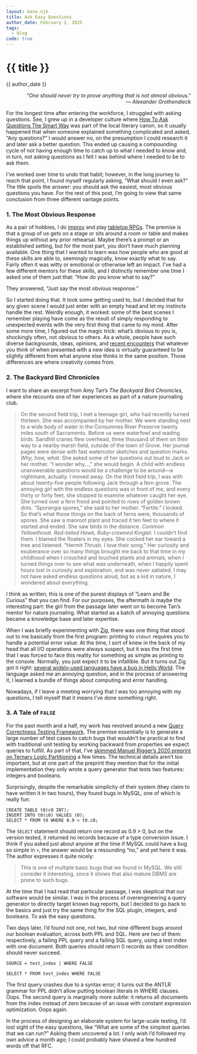 ```yaml
---
layout: base.njk
title: Ask Easy Questions
author_date: February 2, 2025
tags:
  - blog
code: true
---
```


# {{ title }}

{{ author_date }}

<div align="right">
    <i>"One should never try to prove anything that is not almost obvious."</i>
    <br>
    <i>― Alexander Grothendieck</i>
</div>

For the longest time after entering the workforce, I struggled with asking questions. See, I grew up in a developer culture where [How To Ask Questions The Smart Way](https://www.catb.org/esr/faqs/smart-questions.html) was part of the local literary canon, so it usually happened that when someone explained something complicated and asked, “Any questions?” I would answer no, on the presumption I could research it and later ask a better question. This ended up causing a compounding cycle of not having enough time to catch up to what I needed to know and, in turn, not asking questions as I felt I was behind where I needed to be to ask them.

I’ve worked over time to undo that habit; however, in the long journey to reach that point, I found myself regularly asking, “What should I even ask?” The title spoils the answer: you should ask the easiest, most obvious questions you have. For the rest of this post, I’m going to view that same conclusion from three different vantage points.

### 1. The Most Obvious Response

As a pair of hobbies, I do [improv](https://en.wikipedia.org/wiki/Improvisational_theatre) and play [tabletop RPGs](https://en.wikipedia.org/wiki/Tabletop_role-playing_game). The premise is that a group of us gets on a stage or sits around a room or table and makes things up without any prior rehearsal. Maybe there’s a prompt or an established setting, but for the most part, you don’t have much planning available. One thing that I wanted to learn was how people who are good at these skills are able to, seemingly magically, know exactly what to say. Fairly often it was witty or emotional or otherwise left an impact. I’ve had a few different mentors for these skills, and I distinctly remember one time I asked one of them just that: “How do you know what to say?”

They answered, “Just say the most obvious response.”

So I started doing that. It took some getting used to, but I decided that for any given scene I would just enter with an empty head and let my instincts handle the rest. Weirdly enough, it worked: some of the best scenes I remember playing have come as the result of simply responding to unexpected events with the very first thing that came to my mind. After some more time, I figured out the magic trick: what’s obvious to you is, shockingly often, not obvious to others. As a whole, people have such diverse backgrounds, ideas, opinions, and [recent encounters](https://en.wikipedia.org/wiki/Recency_bias) that whatever you think of when presented with a new idea is virtually guaranteed to be slightly different from what anyone else thinks in the same position. Those differences are where creativity comes from.

### 2. The Backyard Bird Chronicles

I want to share an excerpt from Amy Tan’s _The Backyard Bird Chronicles,_ where she recounts one of her experiences as part of a nature journaling club.

> On the second field trip, I met a teenage girl, who had recently turned thirteen. She was accompanied by her mother. We were standing next to a wide body of water in the Consumnes River Preserve twenty miles south of Sacramento. Before us were waterfowl and wading birds. Sandhill cranes flew overhead, three thousand of them on their way to a nearby marsh field, outside of the town of Grove. Her journal pages were dense with fast watercolor sketches and question marks. _Why, how, what._ She asked some of her questions out loud to Jack or her mother. “I wonder why…,” she would begin. A child with endless unanswerable questions would be a challenge to be around—a nightmare, actually. I moved away. On the third field trip, I was with about twenty-five people following Jack through a fern grove. The annoying girl with the endless questions was in front of me, and every thirty or forty feet, she stopped to examine whatever caught her eye. She turned over a fern frond and pointed to rows of golden brown dots. “Sporangia spores,” she said to her mother. “Fertile.” I looked. So that’s what those things on the back of ferns were, thousands of spores. She saw a manroot plant and traced it ten feet to where it started and ended. She saw birds in the distance. _Common Yellowthroat. Red-tailed Hawk, Ruby-crowned Kinglet._ I couldn’t find them. I blamed the floaters in my eyes. She cocked her ear toward a tree and listened. “Hermit Thrush. I love their song.” Her curiosity and exuberance over so many things brought me back to that time in my childhood when I crouched and touched plants and animals, when I turned things over to see what was underneath, when I happily spent hours lost in curiosity and exploration, and was never satiated. I may not have asked endless questions aloud, but as a kid in nature, I wondered about everything.

I think as written, this is one of the purest displays of “Learn and Be Curious” that you can find. For our purposes, the aftermath is maybe the interesting part: the girl from the passage later went on to become Tan’s mentor for nature journaling. What started as a batch of annoying questions became a knowledge base and later expertise.

When I was briefly experimenting with [Zig](https://ziglang.org/), there was one thing that stood out to me basically from the first program: printing to `stdout` requires you to handle a potential error value. At the time, I sort of knew in the back of my head that all I/O operations were always suspect, but it was the first time that I was forced to face this reality for something as simple as printing to the console. Normally, you just expect it to be infallible. But it turns out Zig got it right: [several widely-used languages have a bug in Hello World](https://blog.sunfishcode.online/bugs-in-hello-world/). The language asked me an annoying question, and in the process of answering it, I learned a bundle of things about computing and error handling.

Nowadays, if I leave a meeting worrying that I was too annoying with my questions, I tell myself that it means I’ve done something right.

### 3. A Tale of `FALSE`

For the past month and a half, my work has revolved around a new [Query Correctness Testing Framework](https://github.com/opensearch-project/sql/issues/3220). The premise essentially is to generate a large number of test cases to catch bugs that wouldn’t be practical to find with traditional unit testing by working backward from properties we expect queries to fulfill. As part of that, I’ve [skimmed Manuel Rigger’s 2020 preprint on Ternary Logic Partitioning](https://www.manuelrigger.at/preprints/TLP.pdf) a few times. The technical details aren’t too important, but at one part of the preprint they mention that for the initial implementation they only wrote a query generator that tests two features: integers and booleans.

Surprisingly, despite the remarkable simplicity of their system (they claim to have written it in two hours), they found bugs in MySQL, one of which is really fun:

```
CREATE TABLE t0(c0 INT);
INSERT INTO t0(c0) VALUES (0);
SELECT * FROM t0 WHERE 0.9 > t0.c0;
```

The `SELECT` statement should return one record as 0.9 > 0, but on the version tested, it returned no records because of a type conversion issue. I think if you asked just about anyone at the time if MySQL could have a bug so simple in `>`, the answer would be a resounding “no,” and yet here it was. The author expresses it quite nicely:

>This is one of multiple basic bugs that we found in MySQL. We still consider it interesting, since it shows that also mature DBMS are prone to such bugs.

At the time that I had read that particular passage, I was skeptical that our software would be similar. I was in the process of overengineering a query generator to directly target known bug reports, but I decided to go back to the basics and just try the same thing for the SQL plugin, integers, and booleans. To ask the easy questions.

Two days later, I’d found not one, not two, but nine different bugs around our boolean evaluation, across both PPL and SQL. Here are two of them: respectively, a failing PPL query and a failing SQL query, using a test index with one document. Both queries should return 0 records as their condition should never succeed.

```
SOURCE = test_index | WHERE FALSE
```

```
SELECT * FROM test_index WHERE FALSE
```

The first query crashes due to a syntax error; it turns out the ANTLR grammar for PPL didn’t allow putting boolean literals in WHERE clauses. Oops. The second query is marginally more subtle: it returns all documents from the index instead of zero because of an issue with constant expression optimization. Oops again.

In the process of designing an elaborate system for large-scale testing, I’d lost sight of the easy questions, like “What are some of the simplest queries that we can run?” Asking them uncovered a lot. I only wish I’d followed my own advice a month ago; I could probably have shaved a few hundred words off that RFC.
